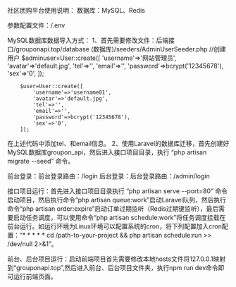 社区团购平台使用说明：
数据库：MySQL、Redis

参数配置文件：/.env

MySQL数据库数据导入方式：
1、首先需要修改文件：后端接口/grouponapi.top/database (数据库)/seeders/AdminUserSeeder.php
 //创建用户
        $adminuser=User::create([
            'username'=>'网站管理员',
            'avatar'=>'default.jpg',
            'tel'=>'',
            'email'=>'',
            'password'=>bcrypt('12345678'),
            'sex'=>'0',
        ]);

        $user=User::create([
            'username'=>'username01',
            'avatar'=>'default.jpg',
            'tel'=>'',
            'email'=>'',
            'password'=>bcrypt('12345678'),
            'sex'=>'0',
        ]);
   在上述代码中添加tel、和email信息。
2、使用Laravel的数据库迁移，首先创建好MySQL数据库groupon_api，然后进入接口项目目录，执行 “php artisan migrate --seed” 命令。

前台登录：前台登录路由：/login 
后台登录：后台登录路由：/admin/login

接口项目运行：首先进入接口项目目录执行 “php artisan serve --port=80” 命令启动项目，然后执行命令“php artisan queue:work”启动Laravel队列，然后执行命令“php artisan order:expire”启动订单过期监听（Redis过期键监听），最后需要启动任务调度，可以使用命令“php artisan schedule:work”将任务调度挂载在前台运行。如运行环境为Linux环境可以配置系统的cron，将下列配置加入cron配置：“* * * * * cd /path-to-your-project && php artisan schedule:run >> /dev/null 2>&1”。

前台、后台项目运行：启动前端项目首先需要修改本地hosts文件将127.0.0.1映射到“grouponapi.top”,然后进入前台、后台项目文件夹，执行npm run dev命令即可运行前端页面。
